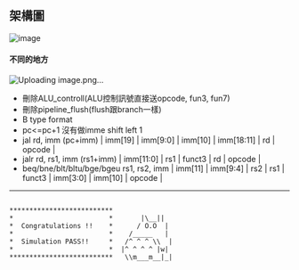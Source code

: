 ## 架構圖

![image](https://github.com/f14106032ncku/CPU_vsd_2024/blob/main/architecture_ref.png)

#### 不同的地方
![Uploading image.png…]()

* 刪除ALU_controll(ALU控制訊號直接送opcode, fun3, fun7)
* 刪除pipeline_flush(flush跟branch一樣)
* B type format
* pc<=pc+1 沒有做imme shift left 1
* jal rd, imm (pc+imm) | imm[19] | imm[9:0] | imm[10] | imm[18:11] | rd | opcode | 
* jalr rd, rs1, imm (rs1+imm) | imm[11:0] | rs1 | funct3 | rd | opcode |
* beq/bne/blt/bltu/bge/bgeu rs1, rs2, imm | imm[11] | imm[9:4] | rs2 | rs1 | funct3 | imm[3:0] | imm[10] | opcode |



---

```
            
**************************               
*                        *       |\__||  
*  Congratulations !!    *      / O.O  | 
*                        *    /_____   | 
*  Simulation PASS!!     *   /^ ^ ^ \\  |
*                        *  |^ ^ ^ ^ |w| 
**************************   \\m___m__|_|

```
